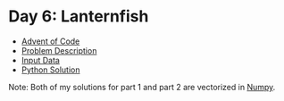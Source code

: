 # Day 6: Lanternfish

- [Advent of Code](https://adventofcode.com/2021/day/6)
- [Problem Description](https://github.com/nicovandenhooff/advent-of-code-2021/blob/main/problems/day-6-laternfish/info.txt)
- [Input Data](https://github.com/nicovandenhooff/advent-of-code-2021/blob/main/problems/day-6-laternfish/input.txt)
- [Python Solution](https://github.com/nicovandenhooff/advent-of-code-2021/blob/main/problems/day-6-laternfish/solution.py)

Note: Both of my solutions for part 1 and part 2 are vectorized in [Numpy](https://numpy.org/devdocs/user/whatisnumpy.html).